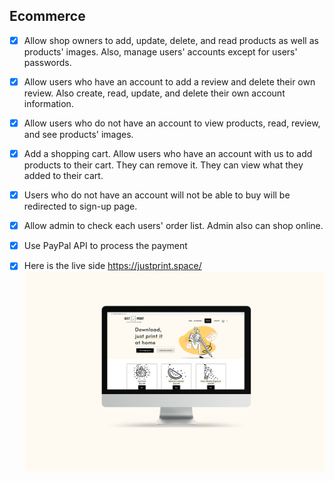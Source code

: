 ## Ecommerce

- [X] Allow shop owners to add, update, delete, and read products as well as products' images. Also, manage users' accounts except for users' passwords.
- [X] Allow users who have an account to add a review and delete their own review. Also create, read, update, and delete their own account information.
- [X] Allow users who do not have an account to view products, read, review, and see products' images.
- [X] Add a shopping cart. Allow users who have an account with us to add products to their cart. They can remove it. They can view what they added to their cart.
- [X] Users who do not have an account will not be able to buy will be redirected to sign-up page.
- [X] Allow admin to check each users' order list. Admin also can shop online.
- [X] Use PayPal API to process the payment

- [X] Here is the live side https://justprint.space/
  <img src="images/v1.jpg" />